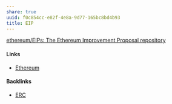 ```yaml
---
share: true
uuid: f0c854cc-e82f-4e8a-9d77-165bc8bd4b93
title: EIP
---
```

[ethereum/EIPs: The Ethereum Improvement Proposal repository](https://github.com/ethereum/EIPs/)

#### Links

* [Ethereum](../76ac962e-ea08-4b00-95e7-aa798b16a502)

#### Backlinks

* [ERC](/d5ab86a4-ae4e-400f-acaa-7ea03b7db0e0)